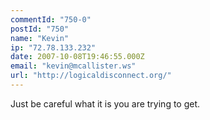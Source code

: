 ```yaml
---
commentId: "750-0"
postId: "750"
name: "Kevin"
ip: "72.78.133.232"
date: 2007-10-08T19:46:55.000Z
email: "kevin@mcallister.ws"
url: "http://logicaldisconnect.org/"
---
```

<p>Just be careful what it is you are trying to get.</p>